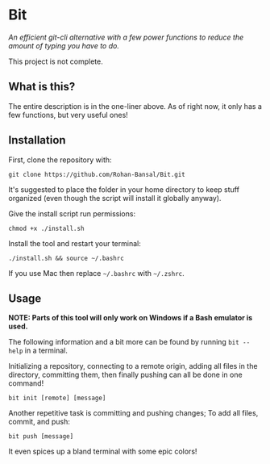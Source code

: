# Bit

_An efficient git-cli alternative with a few power functions to reduce the amount of typing you have to do._

This project is not complete.

## What is this?

The entire description is in the one-liner above. As of right now, it only has a few functions, but very useful ones!

## Installation

First, clone the repository with:

`git clone https://github.com/Rohan-Bansal/Bit.git`

It's suggested to place the folder in your home directory to keep stuff organized (even though the script will install it globally anyway).

Give the install script run permissions:

`chmod +x ./install.sh`

Install the tool and restart your terminal:

`./install.sh && source ~/.bashrc`

If you use Mac then replace `~/.bashrc` with `~/.zshrc`.


## Usage

__NOTE: Parts of this tool will only work on Windows if a Bash emulator is used.__

The following information and a bit more can be found by running `bit --help` in a terminal.

Initializing a repository, connecting to a remote origin, adding all files in the directory, committing them, then finally pushing can all be done in one command!

`bit init [remote] [message]`

Another repetitive task is committing and pushing changes; To add all files, commit, and push:

`bit push [message]`


It even spices up a bland terminal with some epic colors! 
